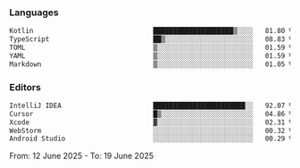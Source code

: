 <!--START_SECTION:waka-->
### Languages
```txt
Kotlin                              ████████████████████▒░░░░   81.80 %
TypeScript                          ██▒░░░░░░░░░░░░░░░░░░░░░░   08.83 %
TOML                                ▒░░░░░░░░░░░░░░░░░░░░░░░░   01.59 %
YAML                                ▒░░░░░░░░░░░░░░░░░░░░░░░░   01.59 %
Markdown                            ▒░░░░░░░░░░░░░░░░░░░░░░░░   01.05 %
```

### Editors
```txt
IntelliJ IDEA                       ███████████████████████░░   92.07 %
Cursor                              █▒░░░░░░░░░░░░░░░░░░░░░░░   04.86 %
Xcode                               ▓░░░░░░░░░░░░░░░░░░░░░░░░   02.31 %
WebStorm                            ░░░░░░░░░░░░░░░░░░░░░░░░░   00.32 %
Android Studio                      ░░░░░░░░░░░░░░░░░░░░░░░░░   00.29 %
```

From: 12 June 2025 - To: 19 June 2025
<!--END_SECTION:waka-->
